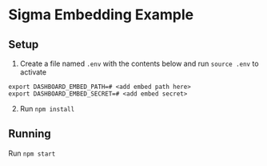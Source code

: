 # Sigma Embedding Example

## Setup

1. Create a file named `.env` with the contents below and run `source .env` to activate

```
export DASHBOARD_EMBED_PATH=# <add embed path here>
export DASHBOARD_EMBED_SECRET=# <add embed secret>
```

2. Run `npm install`

## Running

Run `npm start`
